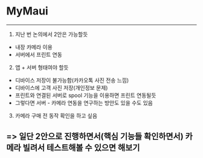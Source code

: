 # MyMaui

---

1. 지난 번 논의에서 2안은 가능할듯
  - 내장 카메라 이용
  - 서버에서 프린트 연동
2. 앱 + 서버 형태여야 할듯
  - 디바이스 저장이 불가능함(카카오톡 사진 전송 느낌)
  - 디바이스에 고객 사진 저장(개인정보 문제)
  - 프린트와 연결된 서버로 spool 기능을 이용하면 프린트 연동될듯
  - 그렇다면 서버 - 카메라 연동을 연구하는 방안도 있을 수도 있음
3. 카메라 구매 전 동작 확인을 하고 싶음

=> 일단 2안으로 진행하면서(핵심 기능들 확인하면서) 카메라 빌려서 테스트해볼 수 있으면 해보기
---
